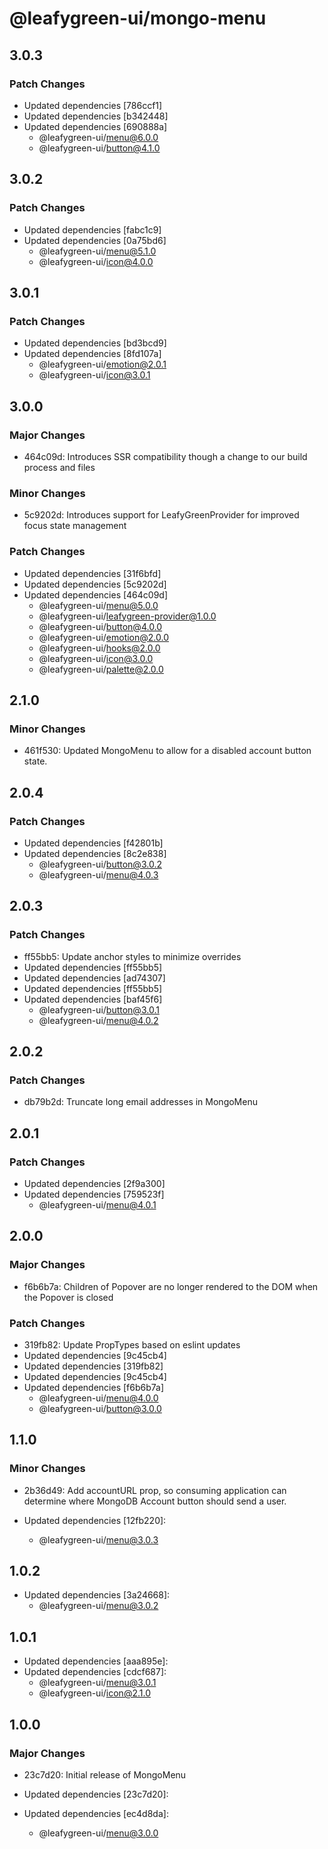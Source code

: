 # @leafygreen-ui/mongo-menu

## 3.0.3

### Patch Changes

- Updated dependencies [786ccf1]
- Updated dependencies [b342448]
- Updated dependencies [690888a]
  - @leafygreen-ui/menu@6.0.0
  - @leafygreen-ui/button@4.1.0

## 3.0.2

### Patch Changes

- Updated dependencies [fabc1c9]
- Updated dependencies [0a75bd6]
  - @leafygreen-ui/menu@5.1.0
  - @leafygreen-ui/icon@4.0.0

## 3.0.1

### Patch Changes

- Updated dependencies [bd3bcd9]
- Updated dependencies [8fd107a]
  - @leafygreen-ui/emotion@2.0.1
  - @leafygreen-ui/icon@3.0.1

## 3.0.0

### Major Changes

- 464c09d: Introduces SSR compatibility though a change to our build process and files

### Minor Changes

- 5c9202d: Introduces support for LeafyGreenProvider for improved focus state management

### Patch Changes

- Updated dependencies [31f6bfd]
- Updated dependencies [5c9202d]
- Updated dependencies [464c09d]
  - @leafygreen-ui/menu@5.0.0
  - @leafygreen-ui/leafygreen-provider@1.0.0
  - @leafygreen-ui/button@4.0.0
  - @leafygreen-ui/emotion@2.0.0
  - @leafygreen-ui/hooks@2.0.0
  - @leafygreen-ui/icon@3.0.0
  - @leafygreen-ui/palette@2.0.0

## 2.1.0

### Minor Changes

- 461f530: Updated MongoMenu to allow for a disabled account button state.

## 2.0.4

### Patch Changes

- Updated dependencies [f42801b]
- Updated dependencies [8c2e838]
  - @leafygreen-ui/button@3.0.2
  - @leafygreen-ui/menu@4.0.3

## 2.0.3

### Patch Changes

- ff55bb5: Update anchor styles to minimize overrides
- Updated dependencies [ff55bb5]
- Updated dependencies [ad74307]
- Updated dependencies [ff55bb5]
- Updated dependencies [baf45f6]
  - @leafygreen-ui/button@3.0.1
  - @leafygreen-ui/menu@4.0.2

## 2.0.2

### Patch Changes

- db79b2d: Truncate long email addresses in MongoMenu

## 2.0.1

### Patch Changes

- Updated dependencies [2f9a300]
- Updated dependencies [759523f]
  - @leafygreen-ui/menu@4.0.1

## 2.0.0

### Major Changes

- f6b6b7a: Children of Popover are no longer rendered to the DOM when the Popover is closed

### Patch Changes

- 319fb82: Update PropTypes based on eslint updates
- Updated dependencies [9c45cb4]
- Updated dependencies [319fb82]
- Updated dependencies [9c45cb4]
- Updated dependencies [f6b6b7a]
  - @leafygreen-ui/menu@4.0.0
  - @leafygreen-ui/button@3.0.0

## 1.1.0

### Minor Changes

- 2b36d49: Add accountURL prop, so consuming application can determine where MongoDB Account button should send a user.

- Updated dependencies [12fb220]:
  - @leafygreen-ui/menu@3.0.3

## 1.0.2

- Updated dependencies [3a24668]:
  - @leafygreen-ui/menu@3.0.2

## 1.0.1

- Updated dependencies [aaa895e]:
- Updated dependencies [cdcf687]:
  - @leafygreen-ui/menu@3.0.1
  - @leafygreen-ui/icon@2.1.0

## 1.0.0

### Major Changes

- 23c7d20: Initial release of MongoMenu

- Updated dependencies [23c7d20]:
- Updated dependencies [ec4d8da]:
  - @leafygreen-ui/menu@3.0.0
